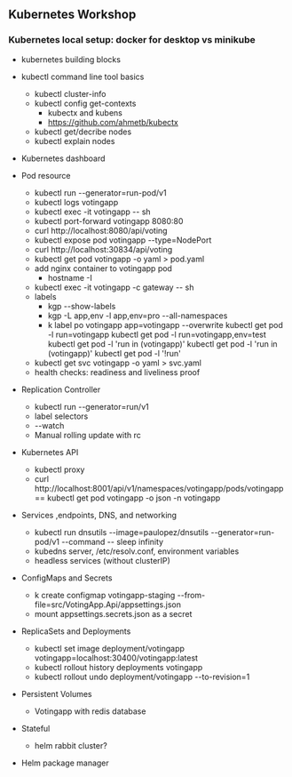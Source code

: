 ## Kubernetes Workshop 

### Kubernetes local setup: docker for desktop vs minikube
*  kubernetes building blocks

*  kubectl command line tool basics
    *  kubectl cluster-info
    *  kubectl config get-contexts
        * kubectx and kubens
        * https://github.com/ahmetb/kubectx
    *  kubectl get/decribe nodes
    *  kubectl explain nodes
* Kubernetes dashboard

*  Pod resource
    *  kubectl run --generator=run-pod/v1
    *  kubectl logs votingapp
    *  kubectl exec -it votingapp -- sh
    *  kubectl port-forward votingapp 8080:80
    *  curl http://localhost:8080/api/voting
    *  kubectl expose pod votingapp --type=NodePort
    *  curl http://localhost:30834/api/voting
    *  kubectl get pod votingapp -o yaml > pod.yaml 
    *  add nginx container to votingapp pod
        * hostname -I
    *  kubectl exec -it votingapp -c gateway -- sh
    *  labels
        *  kgp --show-labels
        *  kgp -L app,env -l app,env=pro --all-namespaces
        *  k label po votingapp app=votingapp --overwrite
        kubectl get pod -l run=votingapp
        kubectl get pod -l run=votingapp,env=test
        kubectl get pod -l 'run in (votingapp)'
        kubectl get pod -l 'run in (votingapp)'
        kubectl get pod -l '!run'
    *  kubectl get svc votingapp -o yaml > svc.yaml 
    *  health checks: readiness and liveliness proof

*  Replication Controller
    *  kubectl run --generator=run/v1
    *  label selectors
    *  --watch
    *  Manual rolling update with rc

* Kubernetes API    
    * kubectl proxy
    * curl http://localhost:8001/api/v1/namespaces/votingapp/pods/votingapp  == kubectl get pod votingapp -o json -n votingapp

*  Services ,endpoints, DNS, and networking
    * kubectl run dnsutils --image=paulopez/dnsutils --generator=run-pod/v1 --command -- sleep infinity
    * kubedns server, /etc/resolv.conf, environment variables
    * headless services (without clusterIP)

*  ConfigMaps and Secrets
    * k create configmap votingapp-staging --from-file=src/VotingApp.Api/appsettings.json
    * mount appsettings.secrets.json as a secret

*  ReplicaSets and Deployments
    * kubectl set image deployment/votingapp votingapp=localhost:30400/votingapp:latest
    * kubectl rollout history deployments votingapp
    * kubectl rollout undo deployment/votingapp --to-revision=1

*  Persistent Volumes
    * Votingapp with redis database

*  Stateful
    *  helm rabbit cluster? 

* Helm package manager
